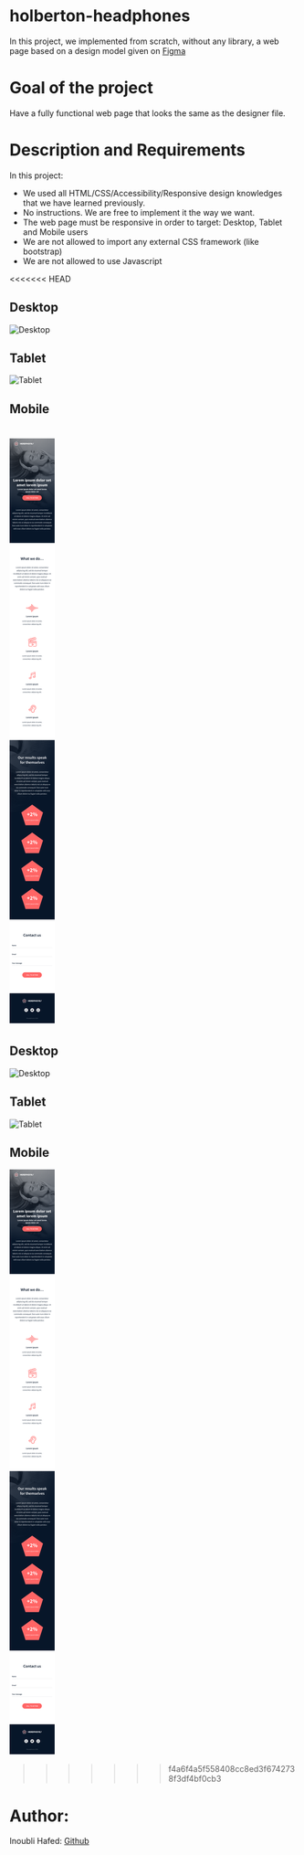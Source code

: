 # holberton-headphones
In this project, we implemented from scratch, without any library, a web page based on a design model given on [Figma](https://www.figma.com/file/gkWRcFqkwtruWZgSfnnHF0/Holberton-School---Headphone-company)

# Goal of the project

Have a fully functional web page that looks the same as the designer file.

# Description and Requirements
In this project:

 - We used all HTML/CSS/Accessibility/Responsive design knowledges that we have learned previously.
 - No instructions. We are free to implement it the way we want.
 - The web page must be responsive in order to target: Desktop, Tablet and Mobile users
 - We are not allowed to import any external CSS framework (like bootstrap)
 - We are not allowed to use Javascript

<<<<<<< HEAD
## Desktop
![Desktop](/Final-screens/01_headphones_desktop%402x.png)


## Tablet
![Tablet](/Final-screens/01_headphones_tablet%402x.png)


## Mobile

![Mobile](/Final-screens/01_headphones_mobile%402x.png)
=======
## Desktop 
![Desktop](/Final-screens/01_headphones_desktop%402x.png)  


## Tablet 
![Tablet](/Final-screens/01_headphones_tablet%402x.png)  


## Mobile 

![Mobile](/Final-screens/01_headphones_mobile%402x.png)  
>>>>>>> f4a6f4a5f558408cc8ed3f6742738f3df4bf0cb3


# Author:

Inoubli Hafed: [Github](https://github.com/inoublii)
